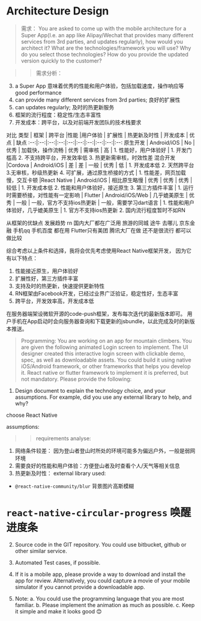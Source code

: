 # Architecture Design
> 需求： You are asked to come up with the mobile architecture for a Super App(I.e. an app like Alipay/Wechat that provides many different services from 3rd parties, and updates regularly), how would you architect it?
What are the technologies/framework you will use? Why do you select those technologies? How do you provide the updated version quickly to the customer?

>> 需求分析：
3. a Super App 意味着优秀的性能和用户体验，包括加载速度，操作响应等 good performance
1. can provide many different services from 3rd parties; 良好的扩展性
2. can updates regularly; 及时的热更新服务
4. 框架的流行程度：稳定性/生态丰富性
5. 开发成本：跨平台，以及对前端开发团队的技术栈要求

对比 
类型 | 框架 | 跨平台 |性能 |用户体验 |  扩展性 | 热更新及时性 | 开发成本 | 优点 | 缺点
:--:|:--:|:--:|:--:|:--:|:--:|:--:|:--:|:--:|:--:
原生开发 | Android/iOS | No | 优秀 | 加载快，操作流畅 | 优秀 | 需审核 | 高 | 1. 性能好，用户体验好 | 1. 开发门槛高 2. 不支持跨平台，开发效率低 3. 热更新需审核，时效性差
混合开发 |Cordova | Android/iOS | 差 | 差 | 一般 | 优秀 | 低 | 1. 开发成本低 2. 天然跨平台 3.无审核，秒级热更新 4. 可扩展，通过原生桥接的方式 | 1. 性能差，网页加载慢，交互卡顿
 |React Native | Android/iOS | 相比原生略慢 | 优秀 | 优秀 | 优秀 | 较低 | 1. 开发成本低 2. 性能和用户体验好，接近原生 3. 第三方插件丰富 | 1. 运行时需要桥接，对性能有一定影响
 | Flutter | Android/iOS/Web | 几乎媲美原生 | 优秀 | 一般 | 一般，官方不支持ios热更新 | 一般，需要学习dart语言 | 1. 性能和用户体验好，几乎媲美原生 | 1. 官方不支持ios热更新 2. 国内流行程度暂时不如RN

从框架的优缺点 
发展趋势 rn 国内大厂都在广泛用 旅游的同城 途牛 去哪儿 京东金融 手机qq 手机百度 都在用 
Flutter只有美团 腾讯大厂在做 还不是很流行 
都可以做比较

综合考虑以上条件和选择，我将会优先考虑使用React Native框架开发，
因为它有以下特点：
1. 性能接近原生，用户体验好
2. 扩展性好，第三方插件丰富
3. 支持及时的热更新，快速提供更新特性
4. RN框架由Facebook开发，已经过业界广泛验证，稳定性好，生态丰富
5. 跨平台，开发效率高，开发成本低 

在服务器端架设微软开源的code-push框架，发布每次迭代的最新版本即可。
用户手机在App启动时会向服务器查询和下载更新的jsbundle，以此完成及时的新版本推送。


> Programming: 
You are working on an app for mountain climbers. You are given the following animated Login screen to implement. The UI designer created this interactive login screen with clickable demo, spec, as well as downloadable assets.
You could build it using native iOS/Android framework, or other frameworks that helps you develop it.
React native or flutter framework to implement it is preferred, but not mandatory.
Please provide the following:
1) Design document to explain the technology choice, and your assumptions. For example, did you use any external library to help, and why?

choose React Native

assumptions: 
>> requirements analyse:
1. 网络条件较差： 因为登山者登山时所处的环境可能多为偏远户外，一般是弱网环境
2. 需要良好的性能和用户体验：方便登山者及时查看个人/天气等相关信息
3. 热更新及时性：
external library used:
* `@react-native-community/blur` 背景图片高斯模糊
# `react-native-circular-progress` 唤醒进度条


2) Source code in the GIT repository. You could use bitbucket, github or other similar service.

3) Automated Test cases, if possible.

4) If it is a mobile app, please provide a way to download and install the app for review.
Alternatively, you could capture a movie of your mobile simulator if you cannot provide a downloadable app.

5) Note:
    a. You could use the programming language that you are most familiar.
    b. Please implement the animation as much as possible.
    c. Keep it simple and make it looks good 😊

